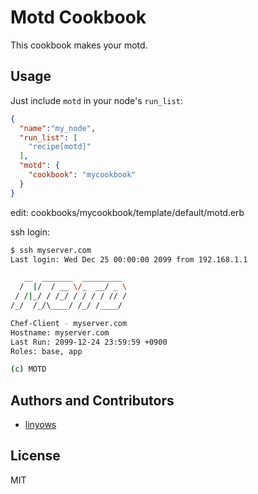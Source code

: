 Motd Cookbook
=============

This cookbook makes your motd.

Usage
-----

Just include `motd` in your node's `run_list`:

```json
{
  "name":"my_node",
  "run_list": [
    "recipe[motd]"
  ],
  "motd": {
    "cookbook": "mycookbook"
  }
}
```

edit: cookbooks/mycookbook/template/default/motd.erb

ssh login:

```sh
$ ssh myserver.com
Last login: Wed Dec 25 00:00:00 2099 from 192.168.1.1

   __  _______  _________
  /  |/  / __ \/_  __/ _ \
 / /|_/ / /_/ / / / / // /
/_/  /_/\____/ /_/ /____/

Chef-Client - myserver.com
Hostname: myserver.com
Last Run: 2099-12-24 23:59:59 +0900
Roles: base, app

(c) MOTD
```

Authors and Contributors
------------------------

- [linyows](https://github.com/linyows)

License
-------

MIT
